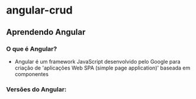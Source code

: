 # angular-crud
Aprendendo Angular
--------------
### O que é Angular?
* Angular é um framework JavaScript desenvolvido pelo Google para criação de 'aplicações Web SPA (simple page application)' baseada em componentes
### Versões do Angular:
